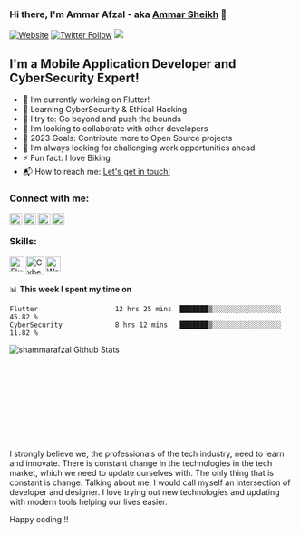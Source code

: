 ### Hi there, I'm Ammar Afzal - aka [Ammar Sheikh][website] 👋

[![Website](https://img.shields.io/website?label=ammarafzal&style=for-the-badge&url=https%3A%2F%2Fcodestackr.com)](https://www.fiverr.com/ammarafzal0)
[![Twitter Follow](https://img.shields.io/twitter/follow/shammarafzal?color=1DA1F2&logo=Twitter&style=for-the-badge)](https://twitter.com/intent/follow?original_referer=https%3A%2F%2Fgithub.com%2FcodeSTACKr&screen_name=shammarafzal)
![](https://komarev.com/ghpvc/?username=shammarafzal&color=green)
## I'm a Mobile Application Developer and CyberSecurity Expert!

- 🔭 I’m currently working on Flutter!
- 🧠 Learning CyberSecurity & Ethical Hacking
- 🌱 I try to: Go beyond and push the bounds
- 👯 I’m looking to collaborate with other developers
- 🥅 2023 Goals: Contribute more to Open Source projects
- 🌋  I’m always looking for challenging work opportunities ahead.
- ⚡ Fun fact: I love Biking
- 📬 How to reach me: <a href="mailto:ammarafzal075@gmail.com">Let's get in touch!</a>


### Connect with me:

[<img align="left" alt="ammarafzal" width="22px" src="https://img.icons8.com/?size=512&id=63807&format=png" />][website]
[<img align="left" alt="shammarafzal | Twitter" width="22px" src="https://img.icons8.com/?size=512&id=13963&format=png" />][twitter]
[<img align="left" alt="shammarafzal | LinkedIn" width="22px" src="https://img.icons8.com/?size=512&id=xuvGCOXi8Wyg&format=png" />][linkedin]
[<img align="left" alt="shammarafzal | Instagram" width="22px" src="https://img.icons8.com/?size=512&id=Xy10Jcu1L2Su&format=png" />][instagram]

<br />

### Skills:
<img align="left" alt="Flutter" width="26px" src="https://img.icons8.com/?size=512&id=pCvIfmctRaY8&format=png" />
<img align="left" alt="CyberSecurity" width="32px" src="https://img.icons8.com/?size=512&id=x1wieqREzmXv&format=png" />
<img align="left" alt="WordPress" width="26px" src="https://img.icons8.com/?size=512&id=v9uZbuVoWleB&format=png" />
<br />
<br />


📊 **This week I spent my time on**
<!--START_SECTION:waka-->
```text
Flutter                   12 hrs 25 mins  ███████▒░░░░░░░░░░░░░░░░░   45.82 % 
CyberSecurity             8 hrs 12 mins   ███████▒░░░░░░░░░░░░░░░░░   11.82 % 
```
<!--END_SECTION:waka-->

 <img align="left" alt="shammarafzal Github Stats" src="https://github-readme-stats.vercel.app/api?username=shammarafzal&show_icons=true&hide_border=true" />
<br />
<br />
<br />
<br />
<br />
<br />
<br />
<br />
<br />
<br />

I strongly believe we, the professionals of the tech industry, need to learn and innovate. There is constant change in the technologies in the tech market, which we need to update ourselves with. The only thing that is constant is change. Talking about me, I would call myself an intersection of developer and designer. I love trying out new technologies and updating with modern tools helping our lives easier.

Happy coding !!

[website]: https://linktr.ee/shammarafzal
[twitter]: https://twitter.com/shammarafzal
[instagram]: https://instagram.com/shammarafzal
[linkedin]: https://linkedin.com/in/shammarafzal

